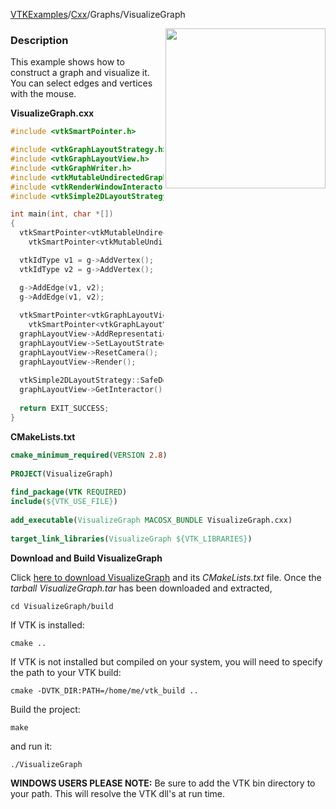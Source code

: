 [VTKExamples](/index/)/[Cxx](/Cxx)/Graphs/VisualizeGraph

<img align="right" src="https://github.com/lorensen/VTKExamples/blob/gh-pages/Testing/Baseline/Graphs/TestVisualizeGraph.png?raw=true" width="256" />

### Description
This example shows how to construct a graph and visualize it. You can select edges and vertices with the mouse.

**VisualizeGraph.cxx**
```c++
#include <vtkSmartPointer.h>

#include <vtkGraphLayoutStrategy.h>
#include <vtkGraphLayoutView.h>
#include <vtkGraphWriter.h>
#include <vtkMutableUndirectedGraph.h>
#include <vtkRenderWindowInteractor.h>
#include <vtkSimple2DLayoutStrategy.h>

int main(int, char *[])
{
  vtkSmartPointer<vtkMutableUndirectedGraph> g = 
    vtkSmartPointer<vtkMutableUndirectedGraph>::New();

  vtkIdType v1 = g->AddVertex();
  vtkIdType v2 = g->AddVertex();

  g->AddEdge(v1, v2);
  g->AddEdge(v1, v2);
  
  vtkSmartPointer<vtkGraphLayoutView> graphLayoutView = 
    vtkSmartPointer<vtkGraphLayoutView>::New();
  graphLayoutView->AddRepresentationFromInput(g);
  graphLayoutView->SetLayoutStrategy("Simple 2D");
  graphLayoutView->ResetCamera();
  graphLayoutView->Render();
  
  vtkSimple2DLayoutStrategy::SafeDownCast(graphLayoutView->GetLayoutStrategy())->SetRandomSeed(0);
  graphLayoutView->GetInteractor()->Start();
     
  return EXIT_SUCCESS;
}
```
**CMakeLists.txt**
```cmake
cmake_minimum_required(VERSION 2.8)
 
PROJECT(VisualizeGraph)
 
find_package(VTK REQUIRED)
include(${VTK_USE_FILE})
 
add_executable(VisualizeGraph MACOSX_BUNDLE VisualizeGraph.cxx)
 
target_link_libraries(VisualizeGraph ${VTK_LIBRARIES})
```

**Download and Build VisualizeGraph**

Click [here to download VisualizeGraph](https://github.com/lorensen/VTKWikiExamplesTarballs/raw/master/VisualizeGraph.tar) and its *CMakeLists.txt* file.
Once the *tarball VisualizeGraph.tar* has been downloaded and extracted,
```
cd VisualizeGraph/build 
```
If VTK is installed:
```
cmake ..
```
If VTK is not installed but compiled on your system, you will need to specify the path to your VTK build:
```
cmake -DVTK_DIR:PATH=/home/me/vtk_build ..
```
Build the project:
```
make
```
and run it:
```
./VisualizeGraph
```
**WINDOWS USERS PLEASE NOTE:** Be sure to add the VTK bin directory to your path. This will resolve the VTK dll's at run time.


